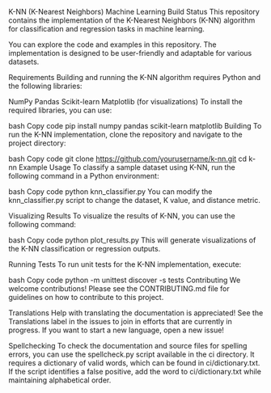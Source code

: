 K-NN (K-Nearest Neighbors) Machine Learning
Build Status
This repository contains the implementation of the K-Nearest Neighbors (K-NN) algorithm for classification and regression tasks in machine learning.

You can explore the code and examples in this repository. The implementation is designed to be user-friendly and adaptable for various datasets.

Requirements
Building and running the K-NN algorithm requires Python and the following libraries:

NumPy
Pandas
Scikit-learn
Matplotlib (for visualizations)
To install the required libraries, you can use:

bash
Copy code
pip install numpy pandas scikit-learn matplotlib
Building
To run the K-NN implementation, clone the repository and navigate to the project directory:

bash
Copy code
git clone https://github.com/yourusername/k-nn.git
cd k-nn
Example Usage
To classify a sample dataset using K-NN, run the following command in a Python environment:

bash
Copy code
python knn_classifier.py
You can modify the knn_classifier.py script to change the dataset, K value, and distance metric.

Visualizing Results
To visualize the results of K-NN, you can use the following command:

bash
Copy code
python plot_results.py
This will generate visualizations of the K-NN classification or regression outputs.

Running Tests
To run unit tests for the K-NN implementation, execute:

bash
Copy code
python -m unittest discover -s tests
Contributing
We welcome contributions! Please see the CONTRIBUTING.md file for guidelines on how to contribute to this project.

Translations
Help with translating the documentation is appreciated! See the Translations label in the issues to join in efforts that are currently in progress. If you want to start a new language, open a new issue!

Spellchecking
To check the documentation and source files for spelling errors, you can use the spellcheck.py script available in the ci directory. It requires a dictionary of valid words, which can be found in ci/dictionary.txt. If the script identifies a false positive, add the word to ci/dictionary.txt while maintaining alphabetical order.

